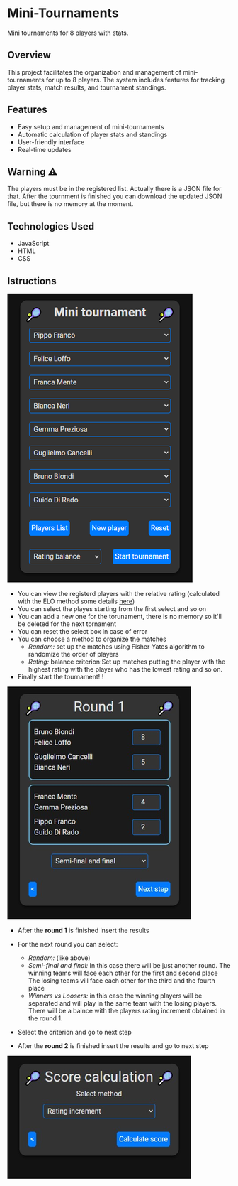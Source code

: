 # Mini-Tournaments

Mini tournaments for 8 players with stats.

## Overview

This project facilitates the organization and management of mini-tournaments for up to 8 players.
The system includes features for tracking player stats, match results, and tournament standings.

## Features

-   Easy setup and management of mini-tournaments
-   Automatic calculation of player stats and standings
-   User-friendly interface
-   Real-time updates

## Warning :warning:

The players must be in the registered list. Actually there is a JSON file for that.
After the tournment is finished you can download the updated JSON file,
but there is no memory at the moment.

## Technologies Used

-   JavaScript
-   HTML
-   CSS

## Istructions

![Hone screen](/assets/screenshots/home-screen.png)

-   You can view the registerd players with the relative rating (calculated with the ELO method some details [here](/doc/K_factor.md))
-   You can select the playes starting from the first select and so on
-   You can add a new one for the torunament, there is no memory so it'll be deleted for the next tornament
-   You can reset the select box in case of error
-   You can choose a method to organize the matches
    -   _Random:_ set up the matches using Fisher-Yates algorithm to randomize the order of players
    -   _Rating:_ balance criterion:Set up matches putting the player with the highest rating with the player who has the lowest rating and so on.
-   Finally start the tournament!!!

![Round1](/assets/screenshots/Round1.jpg)

-   After the **round 1** is finished insert the results
-   For the next round you can select:
    -   _Random:_ (like above)
    -   _Semi-final and final:_ In this case there will'be just another round.
        The winning teams will face each other for the first and second place
        The losing teams vill face each other for the third and the fourth place
    - *Winners vs Loosers:* in this case the winning players will be separated
       and will play in the same team with the losing players. There will be
       a balnce with the players rating increment obtained in the round 1.
- Select the criterion and go to next step
        

- After the **round 2** is finished insert the results and go to next step
 

![Score Calculation](/assets/screenshots/ScoreCalculation.jpg)



  



